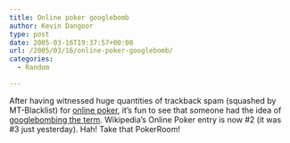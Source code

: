 ```yaml
---
title: Online poker googlebomb
author: Kevin Dangoor
type: post
date: 2005-03-16T19:37:57+00:00
url: /2005/03/16/online-poker-googlebomb/
categories:
  - Random

---
```

After having witnessed huge quantities of trackback spam (squashed by MT-Blacklist) for [online poker][1], it&#8217;s fun to see that someone had the idea of [googlebombing the term][2]. Wikipedia&#8217;s Online Poker entry is now #2 (it was #3 just yesterday). Hah! Take that PokerRoom!

 [1]: http://en.wikipedia.org/wiki/Online_poker "Online poker - Wikipedia, the free encyclopedia"
 [2]: http://slashdot.org/article.pl?sid=05/03/15/0035225&from=rss